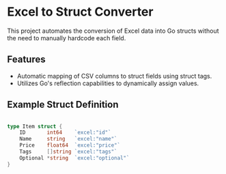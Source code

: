 # Excel to Struct Converter

This project automates the conversion of Excel data into Go structs without the need to manually hardcode each field.

## Features

- Automatic mapping of CSV columns to struct fields using struct tags.
- Utilizes Go's reflection capabilities to dynamically assign values.

## Example Struct Definition

```go

type Item struct {
	ID       int64    `excel:"id"`
	Name     string   `excel:"name"`
	Price    float64  `excel:"price"`
	Tags     []string `excel:"tags"`
	Optional *string  `excel:"optional"`
}
